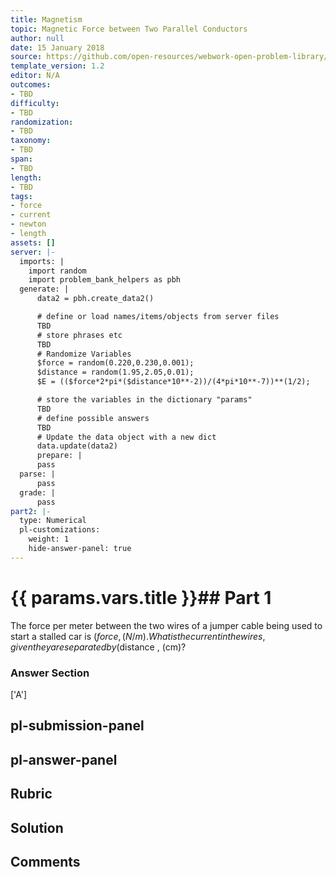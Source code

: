 ```yaml
---
title: Magnetism
topic: Magnetic Force between Two Parallel Conductors
author: null
date: 15 January 2018
source: https://github.com/open-resources/webwork-open-problem-library/tree/master/Contrib/BrockPhysics/College_Physics_Urone/22.Magnetism/22-10.Magnetic_Force_between_Two_Parallel_Conductors/NU_U17_22_10_002.pg
template_version: 1.2
editor: N/A
outcomes:
- TBD
difficulty:
- TBD
randomization:
- TBD
taxonomy:
- TBD
span:
- TBD
length:
- TBD
tags:
- force
- current
- newton
- length
assets: []
server: |-
  imports: |
    import random
    import problem_bank_helpers as pbh
  generate: |
      data2 = pbh.create_data2()

      # define or load names/items/objects from server files
      TBD
      # store phrases etc
      TBD
      # Randomize Variables
      $force = random(0.220,0.230,0.001);
      $distance = random(1.95,2.05,0.01);
      $E = (($force*2*pi*($distance*10**-2))/(4*pi*10**-7))**(1/2);

      # store the variables in the dictionary "params"
      TBD
      # define possible answers
      TBD
      # Update the data object with a new dict
      data.update(data2)
      prepare: |
      pass
  parse: |
      pass
  grade: |
      pass
part2: |-
  type: Numerical
  pl-customizations:
    weight: 1
    hide-answer-panel: true
---
```


# {{ params.vars.title }}## Part 1 
The force per meter between the two wires of a jumper cable being used to start a stalled car is ($force , (N/m). What is the current in the wires, given they are separated by ($distance , (cm)? 


### Answer Section 
['A']

## pl-submission-panel 


## pl-answer-panel 


## Rubric 


## Solution 


## Comments 


